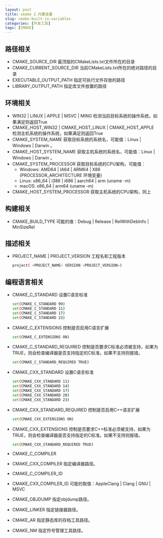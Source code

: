 ```yaml
---
layout: post
title: cmake 2.内置变量
slug: cmake-built-in-variables
categories: [开发工具]
tags: [CMAKE]
---
```


## 路径相关
+ CMAKE_SOURCE_DIR
    最顶层的CMakeLists.txt文件所在的目录
+ CMAKE_CURRENT_SOURCE_DIR
    当前CMakeLists.txt所在的绝对路径的目录
+ EXECUTABLE_OUTPUT_PATH
    指定可执行文件存放的路径
+ LIBRARY_OUTPUT_PATH
    指定库文件放置的路径

## 环境相关
+ WIN32 | LINUX | APPLE | MSVC | MING
    检测当前目标系统的操作系统，如果满足则返回True
+ CMAKE_HOST_WIN32 | CMAKE_HOST_LINUX | CMAKE_HOST_APPLE
    检测主机系统的操作系统，如果满足则返回True
+ CMAKE_SYSTEM_NAME
    获取目标系统的系统名，可能值：Linux | Windows | Darwin 。
+ CMAKE_HOST_SYSTEM_NAME
    获取主机系统的系统名，可能值：Linux | Windows | Darwin 。
+ CMAKE_SYSTEM_PROCESSOR
    获取目标系统的CPU架构，可能值：
    + Windows: AMD64 | IA64 | ARM64 | X86 (PROCESSOR_ARCHITECTURE 环境变量)
    + Linux: x86_64 | i386 | i686 | aarch64 | arm (uname -m)
    + macOS: x86_64 | arm64 (uname -m)
+ CMAKE_HOST_SYSTEM_PROCESSOR
    获取主机系统的CPU架构，同上


## 构建相关
+ CMAKE_BUILD_TYPE
    可能的值：Debug | Release | RelWithDebInfo | MinSizeRel

## 描述相关
+ PROJECT_NAME | PROJECT_VERSION
    工程名和工程版本
    ```bash
    project( <PROJECT_NAME> VERSION <PROJECT_VERSION>)
    ```

## 编程语言相关
+ CMAKE_C_STANDARD
    设置C语言标准
    ```bash
    set(CMAKE_C_STANDARD 99)
    set(CMAKE_C_STANDARD 11)
    set(CMAKE_C_STANDARD 17)
    set(CMAKE_C_STANDARD 23)
    ```
+ CMAKE_C_EXTENSIONS
    控制是否启用C语言扩展
    ```bash
    set(CMAKE_C_EXTENSIONS ON)
    ```
+ CMAKE_C_STANDARD_REQUIRED
    控制是否要求C标准必须被支持，如果为TRUE，则会检查编译器是否支持指定的C标准。如果不支持则报错。
    ```bash
    set(CMAKE_C_STANDARD_REQUIRED TRUE)
    ```

+ CMAKE_CXX_STANDARD
    设置C语言标准
    ```bash
    set(CMAKE_CXX_STANDARD 11)
    set(CMAKE_CXX_STANDARD 14)
    set(CMAKE_CXX_STANDARD 17)
    set(CMAKE_CXX_STANDARD 20)
    set(CMAKE_CXX_STANDARD 23)
    ```
+ CMAKE_CXX_STANDARD_REQUIRED
    控制是否启用C++语言扩展
    ```bash
    set(CMAKE_CXX_EXTENSIONS ON)
    ```
+ CMAKE_CXX_EXTENSIONS
     控制是否要求C++标准必须被支持，如果为TRUE，则会检查编译器是否支持指定的C标准。如果不支持则报错。
    ```bash
    set(CMAKE_CXX_STANDARD_REQUIRED TRUE)
    ```
+ CMAKE_C_COMPILER
+ CMAKE_CXX_COMPILER
    指定编译器路径。
+ CMAKE_C_COMPILER_ID
+ CMAKE_CXX_COMPILER_ID
    可能的取值：AppleClang | Clang | GNU | MSVC
+ CMAKE_OBJDUMP
    指定objdump路径。
+ CMAKE_LINKER
    指定链接器路径。
+ CMAKE_AR
    指定静态库的存档工具路径。
+ CMAKE_NM
    指定符号管理工具路径。
